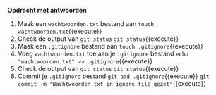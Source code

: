 **Opdracht met antwoorden**

1. Maak een `wachtwoorden.txt` bestand aan
```touch wachtwoorden.txt```{{execute}}
1. Check de output van `git status`
  ```git status```{{execute}}
1. Maak een `.gitignore` bestand aan
  ```touch .gitignore```{{execute}}
1. Voeg `wachtwoorden.txt` toe aan je `.gitignore` bestand
  ```echo "wachtwoorden.txt" >> .gitignore```{{execute}}
1. Check de output van `git status`
  ```git status```{{execute}}
1. Commit je `.gitignore` bestand
  ```git add .gitignore```{{execute}}
  ```git commit -m "Wachtwoorden.txt in ignore file gezet"```{{execute}}